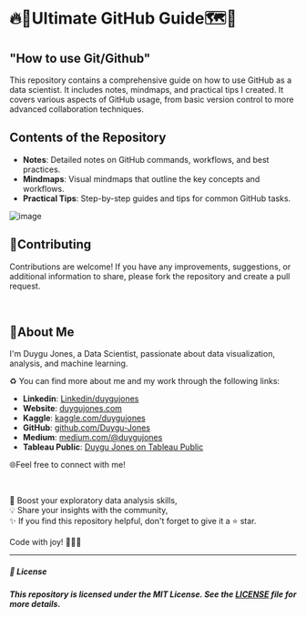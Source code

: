 # 🔥🎯Ultimate GitHub Guide🗺️📌
## "How to use Git/Github"

This repository contains a comprehensive guide on how to use GitHub as a data scientist. It includes notes, mindmaps, and practical tips I created.
It covers various aspects of GitHub usage, from basic version control to more advanced collaboration techniques.

## Contents of the Repository

- **Notes**: Detailed notes on GitHub commands, workflows, and best practices.
- **Mindmaps**: Visual mindmaps that outline the key concepts and workflows.
- **Practical Tips**: Step-by-step guides and tips for common GitHub tasks.



![image](https://github.com/Duygu-Jones/GitHub_Guide_byDuyguJ/assets/141514497/e4d40921-03f8-4b1a-98df-719879300fca)


## 🤝Contributing

Contributions are welcome! If you have any improvements, suggestions, or additional information to share, please fork the repository and create a pull request.

<br>

## 🌱About Me 

I'm Duygu Jones, a Data Scientist, passionate about data visualization, analysis, and machine learning. 

♻️ You can find more about me and my work through the following links:

- **Linkedin**: [Linkedin/duygujones](https://www.linkedin.com/in/duygujones/)
- **Website**: [duygujones.com](https://duygujones.vercel.app/)
- **Kaggle**: [kaggle.com/duygujones](https://www.kaggle.com/duygujones)
- **GitHub**: [github.com/Duygu-Jones](https://github.com/Duygu-Jones)
- **Medium**: [medium.com/@duygujones](https://medium.com/@duygujones)
- **Tableau Public**: [Duygu Jones on Tableau Public](https://public.tableau.com/app/profile/duygu.jones/vizzes)

🌐Feel free to connect with me!

<br>

🎯 Boost your exploratory data analysis skills,<br>
💡 Share your insights with the community,<br>
✨ If you find this repository helpful, don't forget to give it a ⭐ star.<br>

Code with joy! 👩‍💻✨

---



##### 📜 License

##### This repository is licensed under the MIT License. See the [LICENSE](LICENSE) file for more details.
